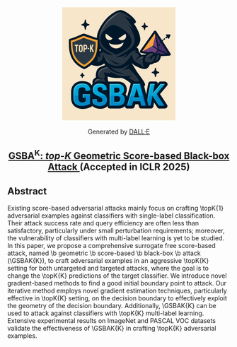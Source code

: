 <div align="center">
    <img src="assets/GSBA_logo.png" alt="ETA Logo" width="256px">
<p>Generated by <a href="https://openai.com/dall-e-3">DALL·E</a></p>
</div>


<div align="center">

<!-- # ETA -->

<h2 align="center">
  <a href="https://arxiv.org/abs/2410.06625v2">
    GSBA<sup>K</sup>: <i>top</i>-<i>K</i> Geometric Score-based Black-box Attack
  </a> (Accepted in ICLR 2025)
</h2>


<!-- [![arxiv](https://img.shields.io/badge/arXiv-2410.06625-red)](https://arxiv.org/pdf/2410.06625v2)
[![ICLR Accepeted Paper](https://img.shields.io/badge/Project-Page-blue)](https://dripnowhy.github.io/ETA.html)

 The official implementation of our paper "[GSBA<sup>K</sup>: <i>top</i>-<i>K</i> Geometric Score-based Black-box Attack](https://arxiv.org/abs/2410.06625)", by [Yi Ding](https://dripnowhy.github.io/), [Bolian Li](https://lblaoke.github.io), [Ruqi Zhang](https://ruqizhang.github.io)   -->

</div>

## Abstract

Existing score-based adversarial attacks mainly focus on crafting \topK{1} adversarial examples against classifiers with single-label classification. Their attack success rate and query efficiency are often less than satisfactory, particularly under small perturbation requirements; moreover, the vulnerability of classifiers with multi-label learning is yet to be studied. In this paper, we propose a comprehensive surrogate free score-based attack, named \b geometric \b score-based \b black-box \b attack (\GSBAK{K}), to craft adversarial examples in an aggressive \topK{K} setting for both untargeted and targeted attacks, where the goal is to change the \topK{K} predictions of the target classifier. We introduce novel gradient-based methods to find a good initial boundary point to attack. Our iterative method employs novel gradient estimation techniques, particularly effective in \topK{K} setting, on the decision boundary to effectively exploit the geometry of the decision boundary. Additionally, \GSBAK{K} can be used to attack against classifiers with \topK{K} multi-label learning. Extensive experimental results on ImageNet and PASCAL VOC datasets validate the effectiveness of \GSBAK{K} in crafting \topK{K} adversarial examples.
